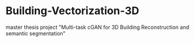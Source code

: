 # Building-Vectorization-3D
master thesis project "Multi-task cGAN for 3D Building Reconstruction and semantic segmentation"
